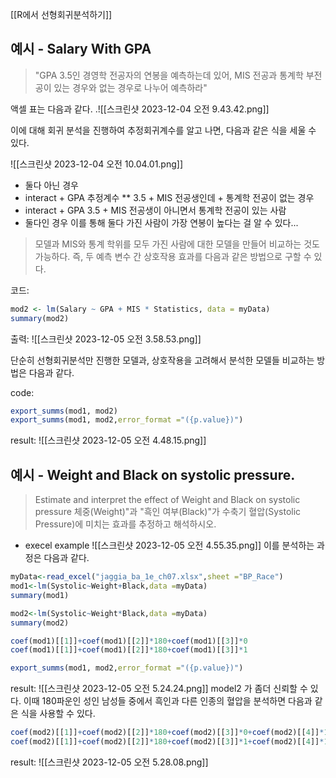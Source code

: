 
[[R에서 선형회귀분석하기]]

## 예시 - Salary With GPA

> "GPA 3.5인 경영학 전공자의 연봉을 예측하는데 있어, MIS 전공과 통계학 부전공이 있는 경우와 없는 경우로 나누어 예측하라"

액셀 표는 다음과 같다.
.![[스크린샷 2023-12-04 오전 9.43.42.png]]

이에 대해 회귀 분석을 진행하여 추정회귀계수를 알고 나면, 다음과 같은 식을 세울 수 있다.

![[스크린샷 2023-12-04 오전 10.04.01.png]]
- 둘다 아닌 경우
- interact + GPA 추정계수 ** 3.5 + MIS 전공생인데 + 통계학 전공이 없는 경우
- interact + GPA 3.5 + MIS 전공생이 아니면서 통계학 전공이 있는 사람
- 둘다인 경우
이를 통해 둘다 가진 사람이 가장 연봉이 높다는 걸 알 수 있다...


> 모델과 MIS와 통계 학위를 모두 가진 사람에 대한 모델을 만들어 비교하는 것도 가능하다.
> 즉, 두 예측 변수 간 상호작용 효과를 다음과 같은 방법으로 구할 수 있다.

코드:
```R
mod2 <- lm(Salary ~ GPA + MIS * Statistics, data = myData)
summary(mod2)
```

출력:
![[스크린샷 2023-12-05 오전 3.58.53.png]]

단순히 선형회귀분석만 진행한 모델과, 상호작용을 고려해서 분석한 모델들 비교하는 방법은 다음과 같다.

code:
```R
export_summs(mod1, mod2)
export_summs(mod1, mod2,error_format ="({p.value})")
```

result:
![[스크린샷 2023-12-05 오전 4.48.15.png]]

## 예시 - Weight and Black on systolic pressure.


> Estimate and interpret the effect of Weight and Black on systolic pressure
> 체중(Weight)"과 "흑인 여부(Black)"가 수축기 혈압(Systolic Pressure)에 미치는 효과를 추정하고 해석하시오.

- execel example
![[스크린샷 2023-12-05 오전 4.55.35.png]]
이를 분석하는 과정은 다음과 같다.



```R
myData<-read_excel("jaggia_ba_1e_ch07.xlsx",sheet ="BP_Race")
mod1<-lm(Systolic~Weight+Black,data =myData)
summary(mod1)

mod2<-lm(Systolic~Weight*Black,data =myData)
summary(mod2)

coef(mod1)[[1]]+coef(mod1)[[2]]*180+coef(mod1)[[3]]*0
coef(mod1)[[1]]+coef(mod1)[[2]]*180+coef(mod1)[[3]]*1

export_summs(mod1, mod2,error_format ="({p.value})")
```
result:
![[스크린샷 2023-12-05 오전 5.24.24.png]]
model2 가 좀더 신뢰할 수 있다. 
이때 180파운인 성인 남성들 중에서 흑인과 다른 인종의 혈압을 분석하면 다음과 같은 식을 사용할 수 있다.

```R
coef(mod2)[[1]]+coef(mod2)[[2]]*180+coef(mod2)[[3]]*0+coef(mod2)[[4]]*180*0
coef(mod2)[[1]]+coef(mod2)[[2]]*180+coef(mod2)[[3]]*1+coef(mod2)[[4]]*180*1
```

result:
![[스크린샷 2023-12-05 오전 5.28.08.png]]
